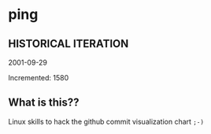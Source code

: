 # ping

## HISTORICAL ITERATION
2001-09-29

Incremented: 1580

## What is this?? 
Linux skills to hack the github commit visualization chart `;-)`
